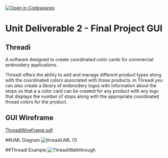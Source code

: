[![Open in Codespaces](https://classroom.github.com/assets/launch-codespace-2972f46106e565e64193e422d61a12cf1da4916b45550586e14ef0a7c637dd04.svg)](https://classroom.github.com/open-in-codespaces?assignment_repo_id=17210681)
# Unit Deliverable 2 - Final Project GUI

## Threadi

A software designed to create coordinated color cards for commercial embroidery applications.

Threadi offers the ability to add and manage different product types along with the coordinated colors associated with those products. in Threadi you can also create a library of embroidery logos with information about the stops so that a a color card can be created for any product with any logo that displays the number of stops along with the appropriate coordinated thread colors for the product.



## GUI Wireframe
[ThreadiWireFrame.pdf](https://github.com/user-attachments/files/17810024/ThreadiWireFrame.pdf)

##UML Diagram
![threadiUML (1)](https://github.com/user-attachments/assets/9d7d5540-4f0a-475e-af85-34b4aeb47dac)

##Threadi Example
![ThreadiWalkthrough](https://github.com/user-attachments/assets/5cf9897a-0eed-46b7-befd-3468b1ce3568)
